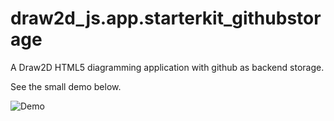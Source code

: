 # draw2d_js.app.starterkit_githubstorage
A Draw2D HTML5 diagramming application with github as backend storage.

See the small demo below.

![Demo](https://raw.githubusercontent.com/freegroup/draw2d_js.app.starterkit_githubstorage/master/github.gif)
